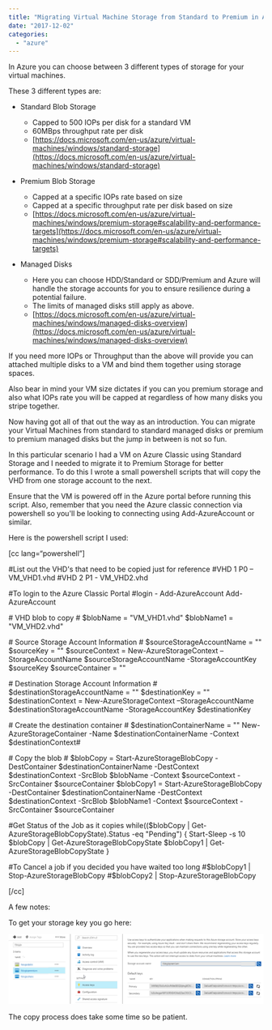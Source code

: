 ```yaml
---
title: "Migrating Virtual Machine Storage from Standard to Premium in Azure Classic"
date: "2017-12-02"
categories: 
  - "azure"
---
```


In Azure you can choose between 3 different types of storage for your virtual machines.

These 3 different types are:

- Standard Blob Storage
    
    - Capped to 500 IOPs per disk for a standard VM
    - 60MBps throughput rate per disk
    - [https://docs.microsoft.com/en-us/azure/virtual-machines/windows/standard-storage](https://docs.microsoft.com/en-us/azure/virtual-machines/windows/standard-storage)
- Premium Blob Storage
    
    - Capped at a specific IOPs rate based on size
    - Capped at a specific throughput rate per disk based on size
    - [https://docs.microsoft.com/en-us/azure/virtual-machines/windows/premium-storage#scalability-and-performance-targets](https://docs.microsoft.com/en-us/azure/virtual-machines/windows/premium-storage#scalability-and-performance-targets)
- Managed Disks
    
    - Here you can choose HDD/Standard or SDD/Premium and Azure will handle the storage accounts for you to ensure resilience during a potential failure.
    - The limits of managed disks still apply as above.
    - [https://docs.microsoft.com/en-us/azure/virtual-machines/windows/managed-disks-overview](https://docs.microsoft.com/en-us/azure/virtual-machines/windows/managed-disks-overview)

If you need more IOPs or Throughput than the above will provide you can attached multiple disks to a VM and bind them together using storage spaces.

Also bear in mind your VM size dictates if you can you premium storage and also what IOPs rate you will be capped at regardless of how many disks you stripe together.

Now having got all of that out the way as an introduction. You can migrate your Virtual Machines from standard to standard managed disks or premium to premium managed disks but the jump in between is not so fun.

In this particular scenario I had a VM on Azure Classic using Standard Storage and I needed to migrate it to Premium Storage for better performance. To do this I wrote a small powershell scripts that will copy the VHD from one storage account to the next.

Ensure that the VM is powered off in the Azure portal before running this script. Also, remember that you need the Azure classic connection via powershell so you'll be looking to connecting using Add-AzureAccount or similar.

Here is the powershell script I used:

\[cc lang=“powershell”\]

#List out the VHD's that need to be copied just for reference #VHD 1 P0 – VM\_VHD1.vhd #VHD 2 P1 - VM\_VHD2.vhd

#To login to the Azure Classic Portal #login - Add-AzureAccount Add-AzureAccount

\# VHD blob to copy # $blobName = "VM\_VHD1.vhd" $blobName1 = "VM\_VHD2.vhd"

\# Source Storage Account Information # $sourceStorageAccountName = "<SOURCE STORAGE ACCOUNT NAME>" $sourceKey = "<SOURCE STORAGE KEY>" $sourceContext = New-AzureStorageContext –StorageAccountName $sourceStorageAccountName -StorageAccountKey $sourceKey $sourceContainer = "<CONTAINER NAME>"

\# Destination Storage Account Information # $destinationStorageAccountName = "<DESTINATION STORAGE ACCOUNT NAME>" $destinationKey = "<DESTINATION STORAGE KEY>" $destinationContext = New-AzureStorageContext –StorageAccountName $destinationStorageAccountName -StorageAccountKey $destinationKey

\# Create the destination container # $destinationContainerName = "<CONTAINER NAME>" New-AzureStorageContainer -Name $destinationContainerName -Context $destinationContext#

\# Copy the blob # $blobCopy = Start-AzureStorageBlobCopy -DestContainer $destinationContainerName -DestContext $destinationContext -SrcBlob $blobName -Context $sourceContext -SrcContainer $sourceContainer $blobCopy1 = Start-AzureStorageBlobCopy -DestContainer $destinationContainerName -DestContext $destinationContext -SrcBlob $blobName1 -Context $sourceContext -SrcContainer $sourceContainer

#Get Status of the Job as it copies while(($blobCopy | Get-AzureStorageBlobCopyState).Status -eq "Pending") { Start-Sleep -s 10 $blobCopy | Get-AzureStorageBlobCopyState $blobCopy1 | Get-AzureStorageBlobCopyState }

#To Cancel a job if you decided you have waited too long #$blobCopy1 | Stop-AzureStorageBlobCopy #$blobCopy2 | Stop-AzureStorageBlobCopy

\[/cc\]

A few notes:

To get your storage key you go here:

![](images/120217_2056_MigratingVi1.png)

The copy process does take some time so be patient.
